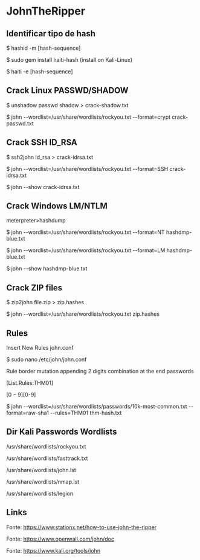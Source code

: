 # JohnTheRipper

## Identificar tipo de hash

$ hashid -m [hash-sequence]

$ sudo gem install haiti-hash (install on Kali-Linux)

$ haiti -e [hash-sequence]

## Crack Linux PASSWD/SHADOW

$ unshadow passwd shadow > crack-shadow.txt

$ john --wordlist=/usr/share/wordlists/rockyou.txt --format=crypt crack-passwd.txt

## Crack SSH ID_RSA

$ ssh2john id_rsa > crack-idrsa.txt

$ john --wordlist=/usr/share/wordlists/rockyou.txt --format=SSH crack-idrsa.txt

$ john --show crack-idrsa.txt

## Crack Windows LM/NTLM

meterpreter>hashdump

$ john --wordlist=/usr/share/wordlists/rockyou.txt --format=NT hashdmp-blue.txt

$ john --wordlist=/usr/share/wordlists/rockyou.txt --format=LM hashdmp-blue.txt

$ john --show hashdmp-blue.txt

## Crack ZIP files

$ zip2john file.zip > zip.hashes

$ john --wordlist=/usr/share/wordlists/rockyou.txt zip.hashes

## Rules

Insert New Rules john.conf

$ sudo nano /etc/john/john.conf 

Rule border mutation appending 2 digits combination at the end passwords 

[List.Rules:THM01]

$[0-9]$[0-9]

$ john --wordlist=/usr/share/wordlists/passwords/10k-most-common.txt --format=raw-sha1 --rules=THM01 thm-hash.txt

## Dir Kali Passwords Wordlists

/usr/share/wordlists/rockyou.txt

/usr/share/wordlists/fasttrack.txt

/usr/share/wordlists/john.lst

/usr/share/wordlists/nmap.lst

/usr/share/wordlists/legion

## Links

Fonte: https://www.stationx.net/how-to-use-john-the-ripper

Fonte: https://www.openwall.com/john/doc

Fonte: https://www.kali.org/tools/john
